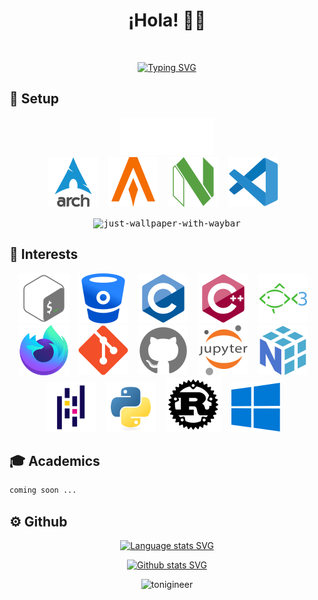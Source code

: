 <h1 align="center">¡Hola! 👨‍💻</h1>

<br>

<p align="center">
<a href="https://git.io/typing-svg"><img src="https://readme-typing-svg.demolab.com?font=Roboto+Slab&weight=500&size=25&duration=3000&pause=1250&color=2990BE&center=true&vCenter=true&width=800&height=100&lines=root%40server%3A+~%23+rm+-rf+%2F;i++%3D+0x5f3759df+-+(+i+%3E%3E+1+)+%2F%2F+what+the+fuck%3F+;while+(1);i++%3D+*+(+long+*+)+%26y+%2F%2F+evil+floating+point+bit+level+hacking;10+PRINT+CHR%24(205.5%2BRND(1))+%3A+GOTO+10" alt="Typing SVG" /></a>
</p>

<!--
<hr>
-->


## 🥼 Setup

<p align="center">
    <a href="#"><img src=https://github.com/hyprwm/Hyprland/blob/main/assets/header.svg style="width: 150px;"></a>
    <br>
    <a href="#"><img src=https://github.com/tonigineer/tonigineer/blob/main/assets/icons/arch.svg></a> &nbsp;&nbsp;
    <!-- <a href="#"><img src= alt="Hyprland"></a> &nbsp;&nbsp;  CURRENTLY THERE IS NOT SVG OF A SQUARE LOGO-->
    <a href="#"><img src=https://github.com/tonigineer/tonigineer/blob/main/assets/icons/alacritty.svg></a> &nbsp;&nbsp;
    <a href="#"><img src=https://github.com/tonigineer/tonigineer/blob/main/assets/icons/neovim.svg></a> &nbsp;&nbsp; 
    <a href="#"><img src=https://github.com/tonigineer/tonigineer/blob/main/assets/icons/vscode.svg></a> &nbsp;&nbsp;

</p>


<div align="center">
<kbd><img alt="just-wallpaper-with-waybar" src="./assets/demo-screenshot.png" style="width: 600px;"/></kbd>
</div>


## 📌 Interests

<p align="center">
    <a href="#"><img src=https://github.com/tonigineer/tonigineer/blob/main/assets/icons/bash.svg></a> &nbsp;&nbsp;
    <a href="#"><img src=https://github.com/tonigineer/tonigineer/blob/main/assets/icons/bitbucket.svg></a> &nbsp;&nbsp;
    <a href="#"><img src=https://github.com/tonigineer/tonigineer/blob/main/assets/icons/c.svg></a> &nbsp;&nbsp;
    <a href="#"><img src=https://github.com/tonigineer/tonigineer/blob/main/assets/icons/cplusplus.svg></a> &nbsp;&nbsp;
    <a href="#"><img src=https://github.com/tonigineer/tonigineer/blob/main/assets/icons/fish.svg></a> &nbsp;&nbsp;
    <a href="#"><img src=https://github.com/tonigineer/tonigineer/blob/main/assets/icons/firefox.svg></a> &nbsp;&nbsp;
    <a href="#"><img src=https://github.com/tonigineer/tonigineer/blob/main/assets/icons/git.svg></a> &nbsp;&nbsp;
    <a href="#"><img src=https://github.com/tonigineer/tonigineer/blob/main/assets/icons/github.svg></a> &nbsp;&nbsp;
    <a href="#"><img src=https://github.com/tonigineer/tonigineer/blob/main/assets/icons/jupyter.svg></a> &nbsp;&nbsp;
    <a href="#"><img src=https://github.com/tonigineer/tonigineer/blob/main/assets/icons/numpy.svg></a> &nbsp;&nbsp;
    <a href="#"><img src=https://github.com/tonigineer/tonigineer/blob/main/assets/icons/pandas.svg></a> &nbsp;&nbsp;
    <a href="#"><img src=https://github.com/tonigineer/tonigineer/blob/main/assets/icons/python.svg></a> &nbsp;&nbsp;
    <a href="#"><img src=https://github.com/tonigineer/tonigineer/blob/main/assets/icons/rust.svg></a> &nbsp;&nbsp;
    <a href="#"><img src=https://github.com/tonigineer/tonigineer/blob/main/assets/icons/windows.svg></a> &nbsp;&nbsp;
</p>


<!--
  <hr>
-->


## 🎓 Academics

```sh
coming soon ...
```


<!--
  <hr>
-->


## ⚙ Github

<p align="center" >
    <a target="_blank" href=https://github.com/anuraghazra/github-readme-stats><img src=https://github-readme-stats.vercel.app/api/top-langs/?username=tonigineer&&show_icons=true&theme=dracula&text_color=8b8b8b&bg_color=0000&hide_border=true&layout=compact&custom_title=&langs_count=8 alt="Language stats SVG"/></a>
</p>

<p align="center" >
    <a target="_blank" href=https://github.com/anuraghazra/github-readme-stats><img src=https://streak-stats.demolab.com?user=tonigineer&theme=one-dark-pro&hide_border=true&date_format=j%20M%5B%20Y%5D&mode=weekly&background=EB545400 alt="Github stats SVG"/></a>
</p>


<!--
  <hr>
-->


<p align="center">
    <img src=https://komarev.com/ghpvc/?username=tonigineer&label=Profile+Views&color=282A36 alt="tonigineer" />
</p>
